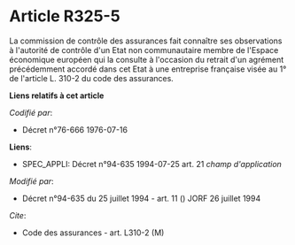 # Article R325-5

La commission de contrôle des assurances fait connaître ses observations à l'autorité de contrôle d'un Etat non communautaire
membre de l'Espace économique européen qui la consulte à l'occasion du retrait d'un agrément précédemment accordé dans cet
Etat à une entreprise française visée au 1° de l'article L. 310-2 du code des assurances.

**Liens relatifs à cet article**

_Codifié par_:

  - Décret n°76-666 1976-07-16

**Liens**:

  - SPEC_APPLI: Décret n°94-635 1994-07-25 art. 21 *champ d'application*

_Modifié par_:

  - Décret n°94-635 du 25 juillet 1994 - art. 11 () JORF 26 juillet 1994

_Cite_:

  - Code des assurances - art. L310-2 (M)
